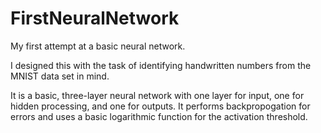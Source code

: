 # FirstNeuralNetwork
My first attempt at a basic neural network.

I designed this with the task of identifying handwritten numbers from the MNIST data set in mind.

It is a basic, three-layer neural network with one layer for input, one for hidden processing, and one for outputs. It performs backpropogation for errors and uses a basic logarithmic function for the activation threshold.

